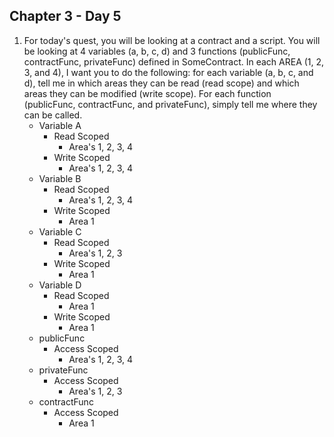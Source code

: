 ## Chapter 3 - Day 5

1. For today's quest, you will be looking at a contract and a script. You will be looking at 4 variables (a, b, c, d) and 3 functions (publicFunc, contractFunc, privateFunc) defined in SomeContract. In each AREA (1, 2, 3, and 4), I want you to do the following: for each variable (a, b, c, and d), tell me in which areas they can be read (read scope) and which areas they can be modified (write scope). For each function (publicFunc, contractFunc, and privateFunc), simply tell me where they can be called.
    * Variable A
        * Read Scoped
            * Area's 1, 2, 3, 4
        * Write Scoped
            * Area's 1, 2, 3, 4
    * Variable B
        * Read Scoped
            * Area's 1, 2, 3, 4
        * Write Scoped
            * Area 1
    * Variable C
        * Read Scoped
            * Area's 1, 2, 3
        * Write Scoped
            * Area 1
    * Variable D
        * Read Scoped
            * Area 1
        * Write Scoped
            * Area 1
    * publicFunc
        * Access Scoped
            * Area's 1, 2, 3, 4
    * privateFunc
        * Access Scoped
            * Area's 1, 2, 3
    * contractFunc
        * Access Scoped
            * Area 1
        